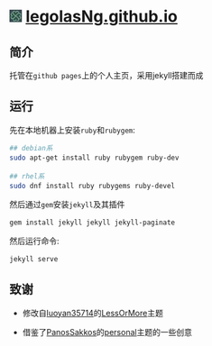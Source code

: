 # ![favicon](/styles/images/favicon.jpg) [legolasNg.github.io](https://legolasNg.github.io)

## 简介

托管在`github pages`上的个人主页，采用jekyll搭建而成

## 运行

先在本地机器上安装`ruby`和`rubygem`:

```bash
## debian系
sudo apt-get install ruby rubygem ruby-dev

## rhel系
sudo dnf install ruby rubygems ruby-devel
```

然后通过`gem`安装`jekyll`及其插件

```bash
gem install jekyll jekyll jekyll-paginate
```

然后运行命令:

```bash
jekyll serve
```

## 致谢

- 修改自[luoyan35714](https://github.com/luoyan35714)的[LessOrMore](https://github.com/luoyan35714/LessOrMore)主题

- 借鉴了[PanosSakkos](https://github.com/PanosSakkos)的[personal](https://github.com/PanosSakkos/personal-jekyll-theme)主题的一些创意